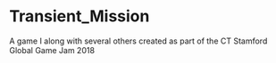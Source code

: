# Transient_Mission
A game I along with several others created as part of the CT Stamford Global Game Jam 2018
